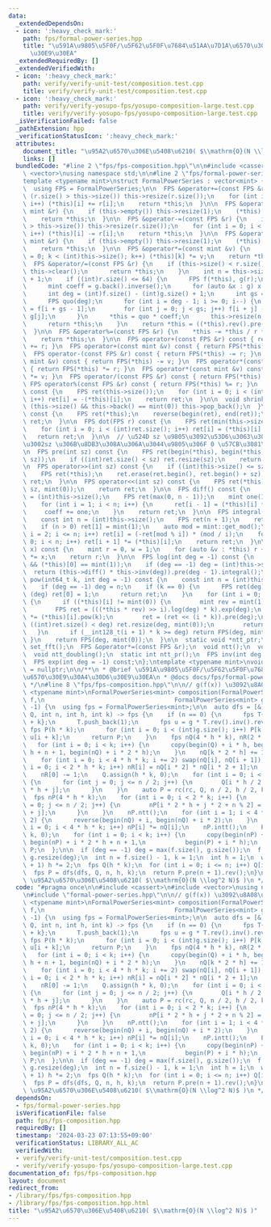 ```yaml
---
data:
  _extendedDependsOn:
  - icon: ':heavy_check_mark:'
    path: fps/formal-power-series.hpp
    title: "\u591A\u9805\u5F0F/\u5F62\u5F0F\u7684\u51AA\u7D1A\u6570\u30E9\u30A4\u30D6\
      \u30E9\u30EA"
  _extendedRequiredBy: []
  _extendedVerifiedWith:
  - icon: ':heavy_check_mark:'
    path: verify/verify-unit-test/composition.test.cpp
    title: verify/verify-unit-test/composition.test.cpp
  - icon: ':heavy_check_mark:'
    path: verify/verify-yosupo-fps/yosupo-composition-large.test.cpp
    title: verify/verify-yosupo-fps/yosupo-composition-large.test.cpp
  _isVerificationFailed: false
  _pathExtension: hpp
  _verificationStatusIcon: ':heavy_check_mark:'
  attributes:
    document_title: "\u95A2\u6570\u306E\u5408\u6210( $\\mathrm{O}(N \\log^2 N)$ )"
    links: []
  bundledCode: "#line 2 \"fps/fps-composition.hpp\"\n\n#include <cassert>\n#include\
    \ <vector>\nusing namespace std;\n\n#line 2 \"fps/formal-power-series.hpp\"\n\n\
    template <typename mint>\nstruct FormalPowerSeries : vector<mint> {\n  using vector<mint>::vector;\n\
    \  using FPS = FormalPowerSeries;\n\n  FPS &operator+=(const FPS &r) {\n    if\
    \ (r.size() > this->size()) this->resize(r.size());\n    for (int i = 0; i < (int)r.size();\
    \ i++) (*this)[i] += r[i];\n    return *this;\n  }\n\n  FPS &operator+=(const\
    \ mint &r) {\n    if (this->empty()) this->resize(1);\n    (*this)[0] += r;\n\
    \    return *this;\n  }\n\n  FPS &operator-=(const FPS &r) {\n    if (r.size()\
    \ > this->size()) this->resize(r.size());\n    for (int i = 0; i < (int)r.size();\
    \ i++) (*this)[i] -= r[i];\n    return *this;\n  }\n\n  FPS &operator-=(const\
    \ mint &r) {\n    if (this->empty()) this->resize(1);\n    (*this)[0] -= r;\n\
    \    return *this;\n  }\n\n  FPS &operator*=(const mint &v) {\n    for (int k\
    \ = 0; k < (int)this->size(); k++) (*this)[k] *= v;\n    return *this;\n  }\n\n\
    \  FPS &operator/=(const FPS &r) {\n    if (this->size() < r.size()) {\n     \
    \ this->clear();\n      return *this;\n    }\n    int n = this->size() - r.size()\
    \ + 1;\n    if ((int)r.size() <= 64) {\n      FPS f(*this), g(r);\n      g.shrink();\n\
    \      mint coeff = g.back().inverse();\n      for (auto &x : g) x *= coeff;\n\
    \      int deg = (int)f.size() - (int)g.size() + 1;\n      int gs = g.size();\n\
    \      FPS quo(deg);\n      for (int i = deg - 1; i >= 0; i--) {\n        quo[i]\
    \ = f[i + gs - 1];\n        for (int j = 0; j < gs; j++) f[i + j] -= quo[i] *\
    \ g[j];\n      }\n      *this = quo * coeff;\n      this->resize(n, mint(0));\n\
    \      return *this;\n    }\n    return *this = ((*this).rev().pre(n) * r.rev().inv(n)).pre(n).rev();\n\
    \  }\n\n  FPS &operator%=(const FPS &r) {\n    *this -= *this / r * r;\n    shrink();\n\
    \    return *this;\n  }\n\n  FPS operator+(const FPS &r) const { return FPS(*this)\
    \ += r; }\n  FPS operator+(const mint &v) const { return FPS(*this) += v; }\n\
    \  FPS operator-(const FPS &r) const { return FPS(*this) -= r; }\n  FPS operator-(const\
    \ mint &v) const { return FPS(*this) -= v; }\n  FPS operator*(const FPS &r) const\
    \ { return FPS(*this) *= r; }\n  FPS operator*(const mint &v) const { return FPS(*this)\
    \ *= v; }\n  FPS operator/(const FPS &r) const { return FPS(*this) /= r; }\n \
    \ FPS operator%(const FPS &r) const { return FPS(*this) %= r; }\n  FPS operator-()\
    \ const {\n    FPS ret(this->size());\n    for (int i = 0; i < (int)this->size();\
    \ i++) ret[i] = -(*this)[i];\n    return ret;\n  }\n\n  void shrink() {\n    while\
    \ (this->size() && this->back() == mint(0)) this->pop_back();\n  }\n\n  FPS rev()\
    \ const {\n    FPS ret(*this);\n    reverse(begin(ret), end(ret));\n    return\
    \ ret;\n  }\n\n  FPS dot(FPS r) const {\n    FPS ret(min(this->size(), r.size()));\n\
    \    for (int i = 0; i < (int)ret.size(); i++) ret[i] = (*this)[i] * r[i];\n \
    \   return ret;\n  }\n\n  // \u524D sz \u9805\u3092\u53D6\u3063\u3066\u304F\u308B\
    \u3002sz \u306B\u8DB3\u308A\u306A\u3044\u9805\u306F 0 \u57CB\u3081\u3059\u308B\
    \n  FPS pre(int sz) const {\n    FPS ret(begin(*this), begin(*this) + min((int)this->size(),\
    \ sz));\n    if ((int)ret.size() < sz) ret.resize(sz);\n    return ret;\n  }\n\
    \n  FPS operator>>(int sz) const {\n    if ((int)this->size() <= sz) return {};\n\
    \    FPS ret(*this);\n    ret.erase(ret.begin(), ret.begin() + sz);\n    return\
    \ ret;\n  }\n\n  FPS operator<<(int sz) const {\n    FPS ret(*this);\n    ret.insert(ret.begin(),\
    \ sz, mint(0));\n    return ret;\n  }\n\n  FPS diff() const {\n    const int n\
    \ = (int)this->size();\n    FPS ret(max(0, n - 1));\n    mint one(1), coeff(1);\n\
    \    for (int i = 1; i < n; i++) {\n      ret[i - 1] = (*this)[i] * coeff;\n \
    \     coeff += one;\n    }\n    return ret;\n  }\n\n  FPS integral() const {\n\
    \    const int n = (int)this->size();\n    FPS ret(n + 1);\n    ret[0] = mint(0);\n\
    \    if (n > 0) ret[1] = mint(1);\n    auto mod = mint::get_mod();\n    for (int\
    \ i = 2; i <= n; i++) ret[i] = (-ret[mod % i]) * (mod / i);\n    for (int i =\
    \ 0; i < n; i++) ret[i + 1] *= (*this)[i];\n    return ret;\n  }\n\n  mint eval(mint\
    \ x) const {\n    mint r = 0, w = 1;\n    for (auto &v : *this) r += w * v, w\
    \ *= x;\n    return r;\n  }\n\n  FPS log(int deg = -1) const {\n    assert(!(*this).empty()\
    \ && (*this)[0] == mint(1));\n    if (deg == -1) deg = (int)this->size();\n  \
    \  return (this->diff() * this->inv(deg)).pre(deg - 1).integral();\n  }\n\n  FPS\
    \ pow(int64_t k, int deg = -1) const {\n    const int n = (int)this->size();\n\
    \    if (deg == -1) deg = n;\n    if (k == 0) {\n      FPS ret(deg);\n      if\
    \ (deg) ret[0] = 1;\n      return ret;\n    }\n    for (int i = 0; i < n; i++)\
    \ {\n      if ((*this)[i] != mint(0)) {\n        mint rev = mint(1) / (*this)[i];\n\
    \        FPS ret = (((*this * rev) >> i).log(deg) * k).exp(deg);\n        ret\
    \ *= (*this)[i].pow(k);\n        ret = (ret << (i * k)).pre(deg);\n        if\
    \ ((int)ret.size() < deg) ret.resize(deg, mint(0));\n        return ret;\n   \
    \   }\n      if (__int128_t(i + 1) * k >= deg) return FPS(deg, mint(0));\n   \
    \ }\n    return FPS(deg, mint(0));\n  }\n\n  static void *ntt_ptr;\n  static void\
    \ set_fft();\n  FPS &operator*=(const FPS &r);\n  void ntt();\n  void intt();\n\
    \  void ntt_doubling();\n  static int ntt_pr();\n  FPS inv(int deg = -1) const;\n\
    \  FPS exp(int deg = -1) const;\n};\ntemplate <typename mint>\nvoid *FormalPowerSeries<mint>::ntt_ptr\
    \ = nullptr;\n\n/**\n * @brief \u591A\u9805\u5F0F/\u5F62\u5F0F\u7684\u51AA\u7D1A\
    \u6570\u30E9\u30A4\u30D6\u30E9\u30EA\n * @docs docs/fps/formal-power-series.md\n\
    \ */\n#line 8 \"fps/fps-composition.hpp\"\n\n// g(f(x)) \u3092\u8A08\u7B97\ntemplate\
    \ <typename mint>\nFormalPowerSeries<mint> composition(FormalPowerSeries<mint>\
    \ f,\n                                    FormalPowerSeries<mint> g, int deg =\
    \ -1) {\n  using fps = FormalPowerSeries<mint>;\n\n  auto dfs = [&](auto rc, fps\
    \ Q, int n, int h, int k) -> fps {\n    if (n == 0) {\n      fps T{begin(Q), begin(Q)\
    \ + k};\n      T.push_back(1);\n      fps u = g * T.rev().inv().rev();\n     \
    \ fps P(h * k);\n      for (int i = 0; i < (int)g.size(); i++) P[k - 1 - i] =\
    \ u[i + k];\n      return P;\n    }\n    fps nQ(4 * h * k), nR(2 * h * k);\n \
    \   for (int i = 0; i < k; i++) {\n      copy(begin(Q) + i * h, begin(Q) + i *\
    \ h + n + 1, begin(nQ) + i * 2 * h);\n    }\n    nQ[k * 2 * h] += 1;\n    nQ.ntt();\n\
    \    for (int i = 0; i < 4 * h * k; i += 2) swap(nQ[i], nQ[i + 1]);\n    for (int\
    \ i = 0; i < 2 * h * k; i++) nR[i] = nQ[i * 2] * nQ[i * 2 + 1];\n    nR.intt();\n\
    \    nR[0] -= 1;\n    Q.assign(h * k, 0);\n    for (int i = 0; i < 2 * k; i++)\
    \ {\n      for (int j = 0; j <= n / 2; j++) {\n        Q[i * h / 2 + j] = nR[i\
    \ * h + j];\n      }\n    }\n    auto P = rc(rc, Q, n / 2, h / 2, k * 2);\n  \
    \  fps nP(4 * h * k);\n    for (int i = 0; i < 2 * k; i++) {\n      for (int j\
    \ = 0; j <= n / 2; j++) {\n        nP[i * 2 * h + j * 2 + n % 2] = P[i * h / 2\
    \ + j];\n      }\n    }\n    nP.ntt();\n    for (int i = 1; i < 4 * h * k; i *=\
    \ 2) {\n      reverse(begin(nQ) + i, begin(nQ) + i * 2);\n    }\n    for (int\
    \ i = 0; i < 4 * h * k; i++) nP[i] *= nQ[i];\n    nP.intt();\n    P.assign(h *\
    \ k, 0);\n    for (int i = 0; i < k; i++) {\n      copy(begin(nP) + i * 2 * h,\
    \ begin(nP) + i * 2 * h + n + 1,\n           begin(P) + i * h);\n    }\n    return\
    \ P;\n  };\n\n  if (deg == -1) deg = max(f.size(), g.size());\n  f.resize(deg),\
    \ g.resize(deg);\n  int n = f.size() - 1, k = 1;\n  int h = 1;\n  while (h < n\
    \ + 1) h *= 2;\n  fps Q(h * k);\n  for (int i = 0; i <= n; i++) Q[i] = -f[i];\n\
    \  fps P = dfs(dfs, Q, n, h, k);\n  return P.pre(n + 1).rev();\n}\n\n/**\n * @brief\
    \ \u95A2\u6570\u306E\u5408\u6210( $\\mathrm{O}(N \\log^2 N)$ )\n */\n"
  code: "#pragma once\n\n#include <cassert>\n#include <vector>\nusing namespace std;\n\
    \n#include \"formal-power-series.hpp\"\n\n// g(f(x)) \u3092\u8A08\u7B97\ntemplate\
    \ <typename mint>\nFormalPowerSeries<mint> composition(FormalPowerSeries<mint>\
    \ f,\n                                    FormalPowerSeries<mint> g, int deg =\
    \ -1) {\n  using fps = FormalPowerSeries<mint>;\n\n  auto dfs = [&](auto rc, fps\
    \ Q, int n, int h, int k) -> fps {\n    if (n == 0) {\n      fps T{begin(Q), begin(Q)\
    \ + k};\n      T.push_back(1);\n      fps u = g * T.rev().inv().rev();\n     \
    \ fps P(h * k);\n      for (int i = 0; i < (int)g.size(); i++) P[k - 1 - i] =\
    \ u[i + k];\n      return P;\n    }\n    fps nQ(4 * h * k), nR(2 * h * k);\n \
    \   for (int i = 0; i < k; i++) {\n      copy(begin(Q) + i * h, begin(Q) + i *\
    \ h + n + 1, begin(nQ) + i * 2 * h);\n    }\n    nQ[k * 2 * h] += 1;\n    nQ.ntt();\n\
    \    for (int i = 0; i < 4 * h * k; i += 2) swap(nQ[i], nQ[i + 1]);\n    for (int\
    \ i = 0; i < 2 * h * k; i++) nR[i] = nQ[i * 2] * nQ[i * 2 + 1];\n    nR.intt();\n\
    \    nR[0] -= 1;\n    Q.assign(h * k, 0);\n    for (int i = 0; i < 2 * k; i++)\
    \ {\n      for (int j = 0; j <= n / 2; j++) {\n        Q[i * h / 2 + j] = nR[i\
    \ * h + j];\n      }\n    }\n    auto P = rc(rc, Q, n / 2, h / 2, k * 2);\n  \
    \  fps nP(4 * h * k);\n    for (int i = 0; i < 2 * k; i++) {\n      for (int j\
    \ = 0; j <= n / 2; j++) {\n        nP[i * 2 * h + j * 2 + n % 2] = P[i * h / 2\
    \ + j];\n      }\n    }\n    nP.ntt();\n    for (int i = 1; i < 4 * h * k; i *=\
    \ 2) {\n      reverse(begin(nQ) + i, begin(nQ) + i * 2);\n    }\n    for (int\
    \ i = 0; i < 4 * h * k; i++) nP[i] *= nQ[i];\n    nP.intt();\n    P.assign(h *\
    \ k, 0);\n    for (int i = 0; i < k; i++) {\n      copy(begin(nP) + i * 2 * h,\
    \ begin(nP) + i * 2 * h + n + 1,\n           begin(P) + i * h);\n    }\n    return\
    \ P;\n  };\n\n  if (deg == -1) deg = max(f.size(), g.size());\n  f.resize(deg),\
    \ g.resize(deg);\n  int n = f.size() - 1, k = 1;\n  int h = 1;\n  while (h < n\
    \ + 1) h *= 2;\n  fps Q(h * k);\n  for (int i = 0; i <= n; i++) Q[i] = -f[i];\n\
    \  fps P = dfs(dfs, Q, n, h, k);\n  return P.pre(n + 1).rev();\n}\n\n/**\n * @brief\
    \ \u95A2\u6570\u306E\u5408\u6210( $\\mathrm{O}(N \\log^2 N)$ )\n */\n"
  dependsOn:
  - fps/formal-power-series.hpp
  isVerificationFile: false
  path: fps/fps-composition.hpp
  requiredBy: []
  timestamp: '2024-03-23 07:13:55+09:00'
  verificationStatus: LIBRARY_ALL_AC
  verifiedWith:
  - verify/verify-unit-test/composition.test.cpp
  - verify/verify-yosupo-fps/yosupo-composition-large.test.cpp
documentation_of: fps/fps-composition.hpp
layout: document
redirect_from:
- /library/fps/fps-composition.hpp
- /library/fps/fps-composition.hpp.html
title: "\u95A2\u6570\u306E\u5408\u6210( $\\mathrm{O}(N \\log^2 N)$ )"
---
```

